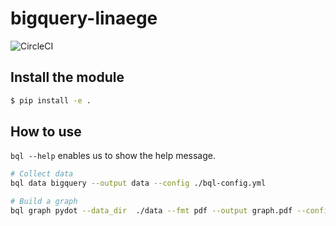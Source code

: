 # bigquery-linaege
![CircleCI](https://circleci.com/gh/yu-iskw/bigquery-lineage.svg?style=svg&circle-token=f652ef2c59e8b69a71aa478a524bdc0e813d34e1)


## Install the module
```bash
$ pip install -e .
```

## How to use
`bql --help` enables us to show the help message.

```bash
# Collect data
bql data bigquery --output data --config ./bql-config.yml

# Build a graph
bql graph pydot --data_dir  ./data --fmt pdf --output graph.pdf --config ./bql-config.yml
```
